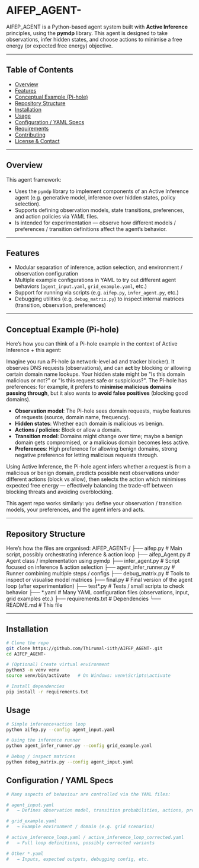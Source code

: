 # AIFEP_AGENT-

AIFEP_AGENT is a Python-based agent system built with **Active Inference** principles, using the **pymdp** library. This agent is designed to take observations, infer hidden states, and choose actions to minimise a free energy (or expected free energy) objective.  

---

## Table of Contents

- [Overview](#overview)  
- [Features](#features)  
- [Conceptual Example (Pi-hole)](#conceptual‐example-pi-hole)  
- [Repository Structure](#repository‐structure)  
- [Installation](#installation)  
- [Usage](#usage)  
- [Configuration / YAML Specs](#configuration‐yaml‐specs)  
- [Requirements](#requirements)  
- [Contributing](#contributing)  
- [License & Contact](#license‐contact)  

---

## Overview

This agent framework:

- Uses the `pymdp` library to implement components of an Active Inference agent (e.g. generative model, inference over hidden states, policy selection).  
- Supports defining observation models, state transitions, preferences, and action policies via YAML files.  
- Is intended for experimentation — observe how different models / preferences / transition definitions affect the agent’s behavior.

---

## Features

- Modular separation of inference, action selection, and environment / observation configuration  
- Multiple example configurations in YAML to try out different agent behaviors (`agent_input.yaml`, `grid_example.yaml`, etc.)  
- Support for running via scripts (e.g. `aifep.py`, `infer_agent.py`, etc.)  
- Debugging utilities (e.g. `debug_matrix.py`) to inspect internal matrices (transition, observation, preferences)

---

## Conceptual Example (Pi-hole)

Here’s how you can think of a Pi-hole example in the context of Active Inference + this agent:

Imagine you run a Pi-hole (a network-level ad and tracker blocker). It observes DNS requests (observations), and can **act** by blocking or allowing certain domain name lookups. Your hidden state might be "Is this domain malicious or not?" or "Is this request safe or suspicious?". The Pi-hole has preferences: for example, it prefers to **minimise malicious domains passing through**, but it also wants to **avoid false positives** (blocking good domains).  

- **Observation model**: The Pi-hole sees domain requests, maybe features of requests (source, domain name, frequency).  
- **Hidden states**: Whether each domain is malicious vs benign.  
- **Actions / policies**: Block or allow a domain.  
- **Transition model**: Domains might change over time; maybe a benign domain gets compromised, or a malicious domain becomes less active.  
- **Preferences**: High preference for allowing benign domains, strong negative preference for letting malicious requests through.  

Using Active Inference, the Pi-hole agent infers whether a request is from a malicious or benign domain, predicts possible next observations under different actions (block vs allow), then selects the action which minimises expected free energy — effectively balancing the trade-off between blocking threats and avoiding overblocking.

This agent repo works similarly: you define your observation / transition models, your preferences, and the agent infers and acts.

---

## Repository Structure

Here’s how the files are organised:
AIFEP_AGENT-/
├── aifep.py # Main script, possibly orchestrating inference & action loop
├── aifep_Agent.py # Agent class / implementation using pymdp
├── infer_agent.py # Script focused on inference & action selection
├── agent_infer_runner.py # Runner combining multiple steps / configs
├── debug_matrix.py # Tools to inspect or visualise model matrices
├── final.py # Final version of the agent loop (after experimentation)
├── test*.py # Tests / small scripts to check behavior
├── *.yaml # Many YAML configuration files (observations, input, grid examples etc.)
├── requirements.txt # Dependencies
└── README.md # This file


---

## Installation

```bash
# Clone the repo
git clone https://github.com/Thirumal-iith/AIFEP_AGENT-.git
cd AIFEP_AGENT-

# (Optional) Create virtual environment
python3 -m venv venv
source venv/bin/activate   # On Windows: venv\Scripts\activate

# Install dependencies
pip install -r requirements.txt

```
## Usage
```bash
# Simple inference+action loop
python aifep.py --config agent_input.yaml

# Using the inference runner
python agent_infer_runner.py --config grid_example.yaml

# Debug / inspect matrices
python debug_matrix.py --config agent_input.yaml
```

## Configuration / YAML Specs
```bash
# Many aspects of behaviour are controlled via the YAML files:

# agent_input.yaml
#   → Defines observation model, transition probabilities, actions, preferences

# grid_example.yaml
#   → Example environment / domain (e.g. grid scenarios)

# active_inference_loop.yaml / active_inference_loop_corrected.yaml
#   → Full loop definitions, possibly corrected variants

# Other *.yaml
#   → Inputs, expected outputs, debugging config, etc.
```
